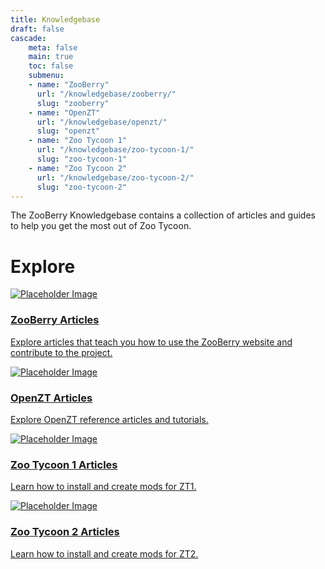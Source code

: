 ```yaml
---
title: Knowledgebase
draft: false
cascade:
    meta: false
    main: true
    toc: false
    submenu:
    - name: "ZooBerry"
      url: "/knowledgebase/zooberry/"
      slug: "zooberry"
    - name: "OpenZT" 
      url: "/knowledgebase/openzt/"
      slug: "openzt"
    - name: "Zoo Tycoon 1"
      url: "/knowledgebase/zoo-tycoon-1/"
      slug: "zoo-tycoon-1"
    - name: "Zoo Tycoon 2"
      url: "/knowledgebase/zoo-tycoon-2/"
      slug: "zoo-tycoon-2"
---
```


<div class="article-main-img">
</div>

The ZooBerry Knowledgebase contains a collection of articles and guides to help you get the most out of Zoo Tycoon.

# Explore

<div class="knowledge-cards">
<a href="#" class="knowledge-card">
    <div class="knowledge-card__image">
        <!-- generic default image 250x250 -->
        <img src="https://via.placeholder.com/150" alt="Placeholder Image">
    </div>
    <div class="knowledge-card__content">
        <h3 class="knowledge-card__title">ZooBerry Articles</h3>
        <p class="knowledge-card__description">Explore articles that teach you how to use the ZooBerry website and contribute to the project.</p>
    </div>
</a>

<a href="#" class="knowledge-card">
    <div class="knowledge-card__image">
        <img src="https://via.placeholder.com/150" alt="Placeholder Image">
    </div>
    <div class="knowledge-card__content">
        <h3 class="knowledge-card__title">OpenZT Articles</h3>
        <p class="knowledge-card__description">Explore OpenZT reference articles and tutorials.</p>
    </div>
</a>

<a href="#" class="knowledge-card">
    <div class="knowledge-card__image">
        <img src="https://via.placeholder.com/150" alt="Placeholder Image">
    </div>
    <div class="knowledge-card__content">
        <h3 class="knowledge-card__title">Zoo Tycoon 1 Articles</h3>
        <p class="knowledge-card__description">Learn how to install and create mods for ZT1.</p>
    </div>
</a>

<a href="#" class="knowledge-card">
    <div class="knowledge-card__image">
        <img src="https://via.placeholder.com/150" alt="Placeholder Image">
    </div>
    <div class="knowledge-card__content">
        <h3 class="knowledge-card__title">Zoo Tycoon 2 Articles</h3>
        <p class="knowledge-card__description">Learn how to install and create mods for ZT2.</p>
    </div>
</a>
</div>